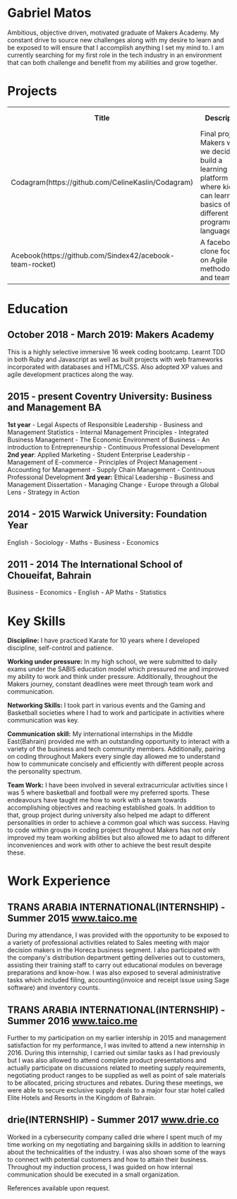 
# Gabriel Matos #
Ambitious, objective driven, motivated graduate of Makers Academy. My constant drive to source new challenges along with my desire to learn and be exposed to will ensure that I accomplish anything I set my mind to. I am currently searching for my first role in the tech industry in an environment that can both challenge and benefit from my abilities and grow together.

# Projects #
<table>
  <tr>
    <th>Title</th>
    <th>Description</th>
    <th>Stack</th>
    <th>Test framework</th>
  </tr>
  <tr>
    <td>Codagram(https://github.com/CelineKaslin/Codagram)</td>
    <td>Final project at Makers where we decided to build a learning platform where kids can learn the basics of different programming languages</td>
    <td>Python, Flask, SQLAlchemy, HTML5, CSS, Bootstrap</td>
    <td>Unittest, Travis CI</td>
  </tr>
  <tr>
	  <td>Acebook(https://github.com/Sindex42/acebook-team-rocket)</td>
	  <td>A facebook clone focusing on Agile methodologies and teamwork</td>
	  <td>Ruby on Rails,PostgreSQL, Codeclimate, Heroku</td>
	  <td>Capybara, RSpec</td>

</table>

# Education #
## October 2018 - March 2019: Makers Academy
This is a highly selective immersive 16 week coding bootcamp. Learnt TDD in both Ruby and Javascript as well as built projects with web frameworks incorporated with databases and HTML/CSS. Also adopted XP values and agile development practices along the way.
## 2015 - present Coventry University: Business and Management BA
<b>1st year</b> - Legal Aspects of Responsible Leadership - Business and Management Statistics - Internal Management Principles - Integrated Business Management - The Economic Environment of Business - An introduction to Entrepreneurship - Continuous Professional Development
<b>2nd year</b>: Applied Marketing - Student Enterprise Leadership - Management of E-commerce - Principles of Project Management - Accounting for Management - Supply Chain Management - Continuous Professional Development
<b>3rd year:</b> Ethical Leadership - Business and Management Dissertation - Managing Change - Europe through a Global Lens - Strategy in Action
## 2014 - 2015 Warwick University: Foundation Year
English - Sociology - Maths - Business - Economics
## 2011 - 2014 The International School of Choueifat, Bahrain ##
Business - Economics - English - AP Maths - Statistics

# Key Skills #

**Discipline:** I have practiced Karate for 10 years where I developed discipline, self-control and patience.

**Working under pressure:** In my high school, we were submitted to daily exams under the SABIS education model which pressured me and improved my ability to work and think under pressure. Additionally, throughout the Makers journey, constant deadlines were meet through team work and communication.

**Networking Skills:** I took part in various events and the Gaming and Basketball societies where I had to work and participate in activities where communication was key.

**Communication skill:** My international internships in the Middle East(Bahrain) provided me with an outstanding opportunity to interact with a variety of the business and tech community members.
Additionally, pairing on coding throughout Makers every single day allowed me to understand how to communicate concisely and efficiently with different people across the personality spectrum.

**Team Work:** I have been involved in several extracurricular activities since I was 5 where basketball and football were my preferred sports. These endeavours have taught me how to work with a team towards accomplishing objectives and reaching established goals. In addition to that, group project during university also helped me adapt to different personalities in order to achieve a common goal which was success.
Having to code within groups in coding project throughout Makers has not only improved my team working abilities but also allowed me to adapt to different inconveniences and work with other to achieve the best result despite these.

# Work Experience #
## TRANS ARABIA INTERNATIONAL(INTERNSHIP) - Summer 2015 www.taico.me

During my attendance, I was provided with the opportunity to be exposed to a variety of professional activities related to Sales meeting with major decision makers in the Horeca business segment. I also participated with the company's distribution department getting deliveries out to customers, assisting their training staff to carry out educational modules on beverage preparations and know-how. I was also exposed to several administrative tasks which included filing, accounting(invoice and receipt issue using Sage software) and inventory counts.

## TRANS ARABIA INTERNATIONAL(INTERNSHIP) - Summer 2016 www.taico.me ##

Further to my participation on my earlier intership in 2015 and management satisfaction for my performance, I was invited to attend a new internship in 2016.
During this internship, I carried out similar tasks as I had previously but I was also allowed to attend complete product presentations and actually participate on discussions related to meeting supply requirements, negotiating product ranges to be supplied as well as point of sale materials to be allocated, pricing structures and rebates. During these meetings, we were able to secure exclusive supply deals to a major four star hotel called Elite Hotels and Resorts in the Kingdom of Bahrain.

## drie(INTERNSHIP) - Summer 2017 www.drie.co ##

Worked in a cybersecurity company called drie where I spent much of my time working on my negotiating and bargaining skills in addition to learning about the technicalities of the industry. I was also shown some of the ways to connect with potential customers and how to attain their business. Throughout my induction process, I was guided on how internal communication should be executed in a small organization.

References available upon request.
